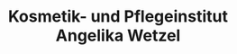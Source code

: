 ---
title: "Kosmetik- und Pflegeinstitut Angelika Wetzel"
url: /dresden/kosmetik-und-pflegeinstitut-angelika-wetzel/
shop: Kosmetik
---